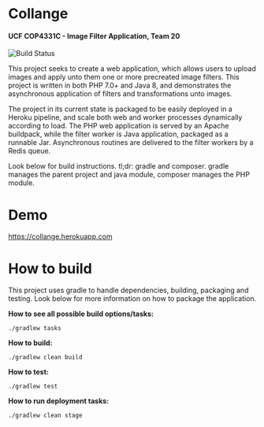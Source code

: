 # Collange
#### UCF COP4331C - Image Filter Application, Team 20
![Build Status](https://gitlab.com/josephorlando11/collange/badges/master/pipeline.svg "Build Status")

This project seeks to create a web application, which allows users to upload images and apply unto them one or more precreated image filters. This project is written in both PHP 7.0+ and Java 8, and demonstrates the asynchronous application of filters and transformations unto images. 

The project in its current state is packaged to be easily deployed in a Heroku pipeline, and scale both web and worker processes dynamically according to load. The PHP web application is served by an Apache buildpack, while the filter worker is Java application, packaged as a runnable Jar. Asynchronous routines are delivered to the filter workers by a Redis queue. 

Look below for build instructions. tl;dr: gradle and composer. gradle manages the parent project and java module, composer manages the PHP module.



# Demo

https://collange.herokuapp.com


# How to build
This project uses gradle to handle dependencies, building, packaging and testing. Look below for more information on how to package the application.


**How to see all possible build options/tasks:**
```
./gradlew tasks
```

**How to build:**
```
./gradlew clean build
```

**How to test:**
```
./gradlew test
```

**How to run deployment tasks:**
```
./gradlew clean stage
```
